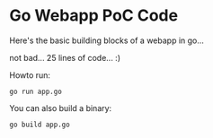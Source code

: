 Go Webapp PoC Code
==================

Here's the basic building blocks of a webapp in go...

not bad... 25 lines of code... :)

Howto run:
```
go run app.go
```

You can also build a binary:
```
go build app.go
```